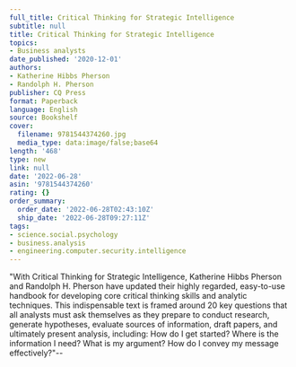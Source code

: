 ```yaml
---
full_title: Critical Thinking for Strategic Intelligence
subtitle: null
title: Critical Thinking for Strategic Intelligence
topics:
- Business analysts
date_published: '2020-12-01'
authors:
- Katherine Hibbs Pherson
- Randolph H. Pherson
publisher: CQ Press
format: Paperback
language: English
source: Bookshelf
cover:
  filename: 9781544374260.jpg
  media_type: data:image/false;base64
length: '468'
type: new
link: null
date: '2022-06-28'
asin: '9781544374260'
rating: {}
order_summary:
  order_date: '2022-06-28T02:43:10Z'
  ship_date: '2022-06-28T09:27:11Z'
tags:
- science.social.psychology
- business.analysis
- engineering.computer.security.intelligence
---
```

"With Critical Thinking for Strategic Intelligence, Katherine Hibbs Pherson and Randolph H. Pherson have updated their highly regarded, easy-to-use handbook for developing core critical thinking skills and analytic techniques. This indispensable text is framed around 20 key questions that all analysts must ask themselves as they prepare to conduct research, generate hypotheses, evaluate sources of information, draft papers, and ultimately present analysis, including: How do I get started? Where is the information I need? What is my argument? How do I convey my message effectively?"--
